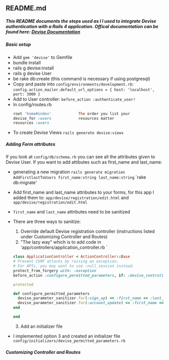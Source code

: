 ## README.md

##### This README documents the steps used as I l used to integrate Devise authentication with a Rails 4 application. Offical documentation can be found here: [Devise Documentation](https://github.com/plataformatec/devise)

##### Basic setup
* Add `gem 'devise'` to Gemfile
* bundle install
* rails g devise:install
* rails g devise User    
* be rake db:create       (this command is necessary if using postgresql)
* Copy and paste into `config/environments/development.rb`:
`config.action_mailer.default_url_options = { host: 'localhost', port: 3000 }`
* Add to User controller:
` before_action :authenticate_user! `
* In config/routes.rb  
  ```ruby
  root 'home#index'            The order you list your
  devise_for :users            resources matter 
  resources :users 
  ```
* To create Devise Views
` rails generate devise:views `

##### Adding Form attributes
If you look at `config/db/schema.rb` you can see all the attributes given to Devise User. If you want to add attibutes such as first_name and last_name:
* generating a new migration
`rails generate migration AddFirstlastToUsers first_name:string last_name:string`
`rake db:migrate'
* Add first_name and last_name attributes to your forms, for this app I added them to:
` app/devise/registration/edit.html ` and ` app/devise/registration/edit.html `
* ` first_name ` and ` last_name ` attributes need to be sanitized
* There are three ways to sanitize:
  1. Override default Devise registration controller (instructions listed under Customizing Controller and Routes)
  2. "The lazy way" which is to add code in 'app/controllers/application_controller.rb `
    ```ruby
    class ApplicationController < ActionController::Base
    # Prevent CSRF attacks by raising an exception.
    # For APIs, you may want to use :null_session instead.
    protect_from_forgery with: :exception
    before_action :configure_permitted_parameters, if: :devise_controller?

    protected

    def configure_permitted_parameters
      devise_parameter_sanitizer.for(:sign_up) << :first_name << :last_name
      devise_parameter_sanitizer.for(:account_update) << :first_name << :last_name
    end

    end
    ```
  3. Add an initializer file

* I implemented option 3 and created an initializer file `config/initializers/devise_permitted_parameters.rb` 

##### Customizing Controller and Routes
